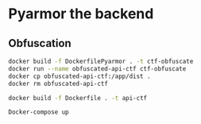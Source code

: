 # Pyarmor the backend
## Obfuscation

```sh
docker build -f DockerfilePyarmor . -t ctf-obfuscate
docker run --name obfuscated-api-ctf ctf-obfuscate
docker cp obfuscated-api-ctf:/app/dist .
docker rm obfuscated-api-ctf

docker build -f Dockerfile . -t api-ctf

Docker-compose up
```
